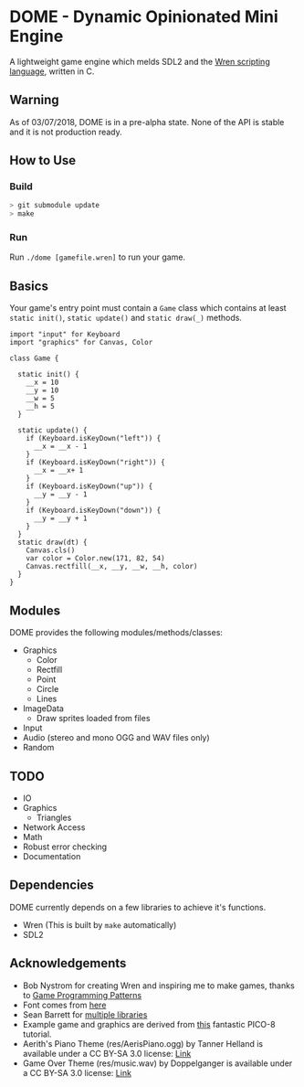 # DOME - Dynamic Opinionated Mini Engine

A lightweight game engine which melds SDL2 and the [Wren scripting language](http://wren.io), written in C.

## Warning

As of 03/07/2018, DOME is in a pre-alpha state. None of the API is stable and it is not production ready. 

## How to Use

### Build

```bash
> git submodule update
> make
```

### Run

Run `./dome [gamefile.wren]` to run your game.

## Basics

Your game's entry point must contain a `Game` class which contains at least `static init()`, `static update()` and `static draw(_)` methods.

```wren
import "input" for Keyboard
import "graphics" for Canvas, Color

class Game {

  static init() {
    __x = 10
    __y = 10
    __w = 5
    __h = 5
  }

  static update() {
    if (Keyboard.isKeyDown("left")) {
      __x = __x - 1 
    }
    if (Keyboard.isKeyDown("right")) {
      __x = __x+ 1 
    }
    if (Keyboard.isKeyDown("up")) {
      __y = __y - 1 
    }
    if (Keyboard.isKeyDown("down")) {
      __y = __y + 1 
    }
  }
  static draw(dt) {
    Canvas.cls()
    var color = Color.new(171, 82, 54)
    Canvas.rectfill(__x, __y, __w, __h, color)
  }
}

```

## Modules

DOME provides the following modules/methods/classes:
- Graphics
  - Color
  - Rectfill
  - Point
  - Circle
  - Lines
- ImageData
  - Draw sprites loaded from files
- Input
- Audio (stereo and mono OGG and WAV files only)
- Random

## TODO

- IO
- Graphics 
  - Triangles
- Network Access
- Math
- Robust error checking
- Documentation

## Dependencies

DOME currently depends on a few libraries to achieve it's functions.
- Wren (This is built by `make` automatically)
- SDL2

## Acknowledgements

- Bob Nystrom for creating Wren and inspiring me to make games, thanks to [Game Programming Patterns](http://gameprogrammingpatterns.com)
- Font comes from [here](https://opengameart.org/content/ascii-bitmap-font-cellphone)
- Sean Barrett for [multiple libraries](https://github.com/nothings/stb)
- Example game and graphics are derived from [this](https://ztiromoritz.github.io/pico-8-shooter/) fantastic PICO-8 tutorial.
- Aerith's Piano Theme (res/AerisPiano.ogg) by Tanner Helland is available under a CC BY-SA 3.0 license: [Link](http://www.tannerhelland.com/68/aeris-theme-piano/)
- Game Over Theme (res/music.wav) by Doppelganger is available under a CC BY-SA 3.0 license: [Link](https://opengameart.org/content/game-over-theme)
